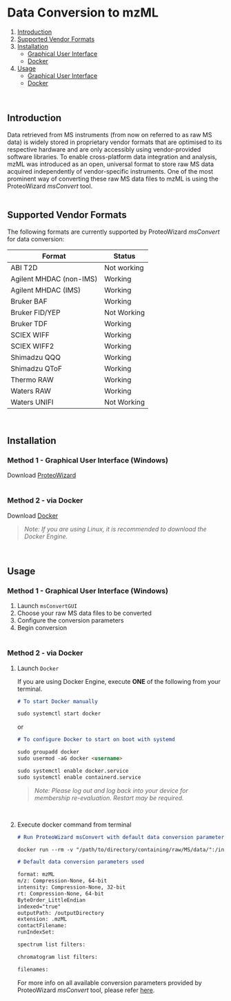 # Data Conversion to mzML

1. [Introduction](#introduction)
2. [Supported Vendor Formats](#supported-vendor-formats)
3. [Installation](#installation)
   - [Graphical User Interface](#method-1---graphical-user-interface-windows)
   - [Docker](#method-2---via-docker)
4. [Usage](#usage)
   - [Graphical User Interface](#method-1---graphical-user-interface-windows-1)
   - [Docker](#method-2---via-docker-1)

<br>

## Introduction

Data retrieved from MS instruments (from now on referred to as raw MS data) is widely stored in proprietary vendor formats that are optimised to its respective hardware and are only accessibly using vendor-provided software libraries. To enable cross-platform data integration and analysis, mzML was introduced as an open, universal format to store raw MS data acquired independently of vendor-specific instruments. One of the most prominent way of converting these raw MS data files to mzML is using the ProteoWizard _msConvert_ tool.  
<br>

## Supported Vendor Formats

The following formats are currently supported by ProteoWizard _msConvert_ for data conversion:

| Format                  | Status      |
| ----------------------- | ----------- |
| ABI T2D                 | Not working |
| Agilent MHDAC (non-IMS) | Working     |
| Agilent MHDAC (IMS)     | Working     |
| Bruker BAF              | Working     |
| Bruker FID/YEP          | Not Working |
| Bruker TDF              | Working     |
| SCIEX WIFF              | Working     |
| SCIEX WIFF2             | Working     |
| Shimadzu QQQ            | Working     |
| Shimadzu QToF           | Working     |
| Thermo RAW              | Working     |
| Waters RAW              | Working     |
| Waters UNIFI            | Not Working |

<br>

## Installation

### Method 1 - Graphical User Interface (Windows)

Download [ProteoWizard][pwiz-download]  
<br>

### Method 2 - via Docker

Download [Docker][docker-url]

> _Note: If you are using Linux, it is recommended to download the Docker Engine._

<br>

## Usage

### Method 1 - Graphical User Interface (Windows)

1. Launch `msConvertGUI`
2. Choose your raw MS data files to be converted
3. Configure the conversion parameters
4. Begin conversion  
   <br>

### Method 2 - via Docker

1. Launch `Docker`

   If you are using Docker Engine, execute **ONE** of the following from your terminal.

   ```md
   # To start Docker manually

   sudo systemctl start docker
   ```

   or

   ```md
   # To configure Docker to start on boot with systemd

   sudo groupadd docker
   sudo usermod -aG docker <username>

   sudo systemctl enable docker.service
   sudo systemctl enable containerd.service
   ```

   > _Note: Please log out and log back into your device for membership re-evaluation. Restart may be required._

<br>

2. Execute docker command from terminal

   ```md
   # Run ProteoWizard msConvert with default data conversion parameters

   docker run --rm -v "/path/to/directory/containing/raw/MS/data/":/inputDirectory -v "/path/to/output/directory/":/outputDirectory proteowizard/pwiz-skyline-i-agree-to-the-vendor-licenses wine msconvert /inputDirectory/"*.*" -o /outputDirectory

   # Default data conversion parameters used

   format: mzML
   m/z: Compression-None, 64-bit
   intensity: Compression-None, 32-bit
   rt: Compression-None, 64-bit
   ByteOrder_LittleEndian
   indexed="true"
   outputPath: /outputDirectory
   extension: .mzML
   contactFilename:
   runIndexSet:

   spectrum list filters:

   chromatogram list filters:

   filenames:
   ```

   For more info on all available conversion parameters provided by ProteoWizard _msConvert_ tool, please refer [here][msconvert-doc].

<!-- URLs used in the markdown document-->

[pwiz-download]: https://proteowizard.sourceforge.io/download.html
[docker-url]: https://docs.docker.com/engine/install/
[msconvert-doc]: https://proteowizard.sourceforge.io/tools/msconvert.html
